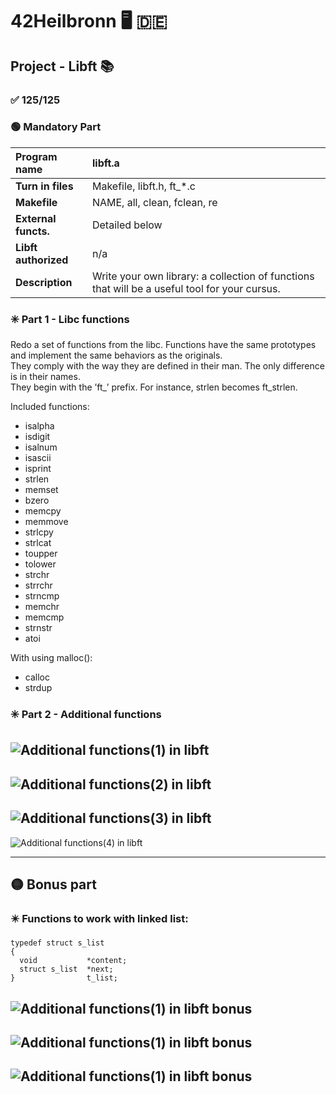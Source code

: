 # 42Heilbronn :desktop_computer: :de:

## Project - Libft :books:

### :white_check_mark: **125/125**

### :green_circle: **Mandatory Part**

**Program name** | libft.a 
:---|:---
**Turn in files** | Makefile, libft.h, ft_*.c
**Makefile** | NAME, all, clean, fclean, re
**External functs.** | Detailed below
**Libft authorized** | n/a
**Description** | Write your own library: a collection of functions that will be a useful tool for your cursus.


### :eight_spoked_asterisk: **Part 1 - Libc functions**

Redo a set of functions from the libc. Functions have the same prototypes and implement the same behaviors as the originals.\
They comply with the way they are defined in their man. The only difference is in their names.\
They begin with the ’ft_’ prefix. For instance, strlen becomes ft_strlen.

Included functions:
- isalpha
- isdigit
- isalnum
- isascii
- isprint
- strlen
- memset
- bzero
- memcpy
- memmove
- strlcpy
- strlcat
- toupper
- tolower
- strchr
- strrchr
- strncmp
- memchr
- memcmp
- strnstr
- atoi

With using malloc():

- calloc
- strdup

### :eight_spoked_asterisk: **Part 2 - Additional functions**


![Additional functions(1) in libft](https://github.com/Tilek12/42HN-libft/blob/master/.pics_libft/libft001.png)
-
![Additional functions(2) in libft](https://github.com/Tilek12/42HN-libft/blob/master/.pics_libft/libft002.png)
-
![Additional functions(3) in libft](https://github.com/Tilek12/42HN-libft/blob/master/.pics_libft/libft003.png)
-
![Additional functions(4) in libft](https://github.com/Tilek12/42HN-libft/blob/master/.pics_libft/libft004.png)


-----------------------------------------------------------

## :yellow_circle: **Bonus part**

### :eight_pointed_black_star: Functions to work with linked list:

```
typedef struct s_list
{
  void           *content;
  struct s_list  *next;
}                t_list;
```

![Additional functions(1) in libft bonus](https://github.com/Tilek12/42HN-libft/blob/master/.pics_libft/libft_b_001.png)
----
![Additional functions(1) in libft bonus](https://github.com/Tilek12/42HN-libft/blob/master/.pics_libft/libft_b_002.png)
----
![Additional functions(1) in libft bonus](https://github.com/Tilek12/42HN-libft/blob/master/.pics_libft/libft_b_003.png)
----

